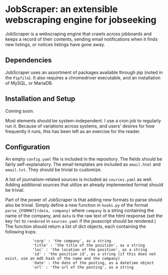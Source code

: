 # JobScraper: an extensible webscraping engine for jobseeking

JobScraper is a webscraping engine that crawls across jobboards and keeps a record of their contents,
sending email notifications when it finds new listings, or notices listings have gone away.

## Dependencies

JobScraper uses an assortment of packages available through pip (noted in the `Pipfile`). It also requires
a chromedriver executable, and an installation of MySQL, or MariaDB.

## Installation and Setup

Coming soon.

Most elements should be system-independent. I use a cron job to regularly run it. Because of variations across systems, and users' desires for how frequently it runs, this has been left as an exercise for the reader.

## Configuration

An empty `config.yaml` file is included in the repository. The fields should be fairly self-explanatory. The email templates are included as `email.html` and `email.txt`. They should be trivial to customize.

A list of journalism-related sources is included as `sources.yaml` as well. Adding additional sources that utilize an already implemented format should be trivial.

Part of the power of JobScraper is that adding new formats to parse should also be trivial. Simply define a new function in `hooks.py` of the format `parse_{FORMAT}(data, company)` where `company` is a string containing the name of the company, and `data` is the raw text of the html response (set the key `fmt` to `rendered` in `sources.yaml` if the javascript should be rendered.) The function should return a list of dict objects, each containing the following kvps:

```
            'corp' : 'the company', as a string
            'title' : 'the title of the position', as a string
            'loc' : 'the location of the position', as a string
            'id' : 'the position id', as a string (if this does not exist, use an md5 hash of the name and the company)
            'date' : the date of the posting, as a datetime object 
            'url' : 'the url of the posting', as a string
```

